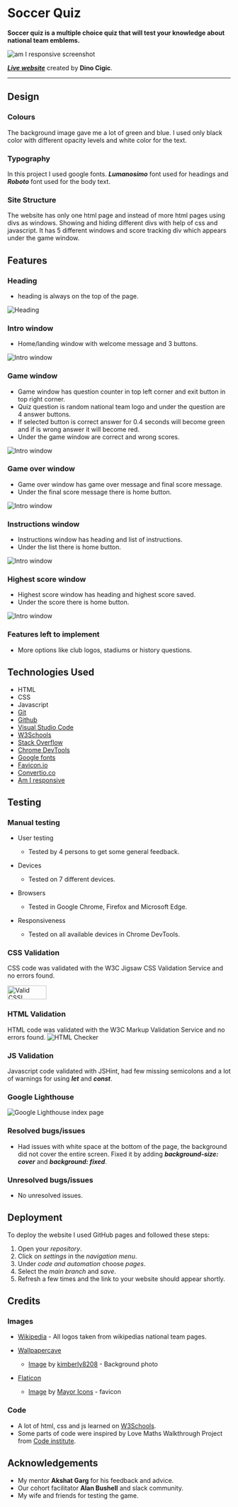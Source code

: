 # Soccer Quiz

**Soccer quiz is a multiple choice quiz that will test your knowledge about national team emblems.**

![am I responsive screenshot](assets/images/readme/amiresponsive.png)

***[Live website](https://dcigic92.github.io/pp2-soccer-quiz/)*** created by **Dino Cigic**.

***

## Design

### Colours
The background image gave me a lot of green and blue. I used only black color with different opacity levels and white color for the text.

### Typography
In this project I used google fonts. ***Lumanosimo*** font used for headings and ***Roboto*** font used for the body text.

### Site Structure
The website has only one html page and instead of more html pages using divs as windows. Showing and hiding different divs with help of css and javascript. It has 5 different windows and score tracking div which appears under the game window.

## Features

### Heading
- heading is always on the top of the page.

![Heading](assets/images/readme/heading.png)

### Intro window
- Home/landing window with welcome message and 3 buttons.

![Intro window](assets/images/readme/intro_window.png)

### Game window
- Game window has question counter in top left corner and exit button in top right corner.
- Quiz question is random national team logo and under the question are 4 answer buttons.
- If selected button is correct answer for 0.4 seconds will become green and if is wrong answer it will become red.
- Under the game window are correct and wrong scores.

![Intro window](assets/images/readme/game_window.png)

### Game over window
- Game over window has game over message and final score message.
- Under the final score message there is home button.

![Intro window](assets/images/readme/game_over_window.png)

### Instructions window
- Instructions window has heading and list of instructions.
- Under the list there is home button.

![Intro window](assets/images/readme/instructions_window.png)

### Highest score window
- Highest score window has heading and highest score saved.
- Under the score there is home button.

![Intro window](assets/images/readme/highest_score_window.png)

### Features left to implement
- More options like club logos, stadiums or history questions.

## Technologies Used
- HTML
- CSS
- Javascript
- [Git](https://git-scm.com/)
- [Github](https://github.com/)
- [Visual Studio Code](https://code.visualstudio.com/)
- [W3Schools](https://www.w3schools.com/)
- [Stack Overflow](https://stackoverflow.com/)
- [Chrome DevTools](https://developer.chrome.com/docs/devtools/)
- [Google fonts](https://fonts.google.com/)
- [Favicon.io](https://favicon.io/)
- [Convertio.co](https://convertio.co/)
- [Am I responsive](https://amiresponsive.co.uk/)

## Testing

### Manual testing

- User testing
    - Tested by 4 persons to get some general feedback.

- Devices
    - Tested on 7 different devices.

- Browsers
    - Tested in Google Chrome, Firefox and Microsoft Edge.

- Responsiveness
    - Tested on all available devices in Chrome DevTools.

### CSS Validation
CSS code was validated with the W3C Jigsaw CSS Validation Service and no errors found.
<p>
    <a href="#">
        <img style="border:0;width:88px;height:31px"
            src="https://jigsaw.w3.org/css-validator/images/vcss"
            alt="Valid CSS!" />
    </a>
</p>

### HTML Validation
HTML code was validated with the W3C Markup Validation Service and no errors found.
![HTML Checker](assets/images/readme/html_checker.png)

### JS Validation
Javascript code validated with JSHint, had few missing semicolons and a lot of warnings for using ***let*** and ***const***.

### Google Lighthouse

![Google Lighthouse index page](assets/images/readme/lighthouse.png)

### Resolved bugs/issues

- Had issues with white space at the bottom of the page, the background did not cover the entire screen. Fixed it by adding ***background-size: cover*** and ***background: fixed***.

### Unresolved bugs/issues

- No unresolved issues.

## Deployment

To deploy the website I used GitHub pages and followed these steps:

1. Open your *repository*.
2. Click on *settings* in the *navigation menu*.
3. Under *code and automation* choose *pages*.
4. Select the *main branch* and *save*.
5. Refresh a few times and the link to your website should appear shortly.

## Credits

### Images 

- [Wikipedia](https://wikipedia.org/) - All logos taken from wikipedias national team pages.

- [Wallpapercave](https://wallpapercave.com/) 
    - [Image](https://wallpapercave.com/w/Mx8QOkb) by [kimberly8208](https://wallpapercave.com/u/kimberly8208) - Background photo

- [Flaticon](https://www.flaticon.com/)
    - [Image](https://www.flaticon.com/free-icon/ball_9985259) by [Mayor Icons](https://www.flaticon.com/authors/mayor-icons) - favicon

### Code

- A lot of html, css and js learned on [W3Schools](https://www.w3schools.com/).
- Some parts of code were inspired by Love Maths Walkthrough Project from [Code institute](https://learn.codeinstitute.net/dashboard).

## Acknowledgements

- My mentor **Akshat Garg** for his feedback and advice.
- Our cohort facilitator **Alan Bushell** and slack community.
- My wife and friends for testing the game.